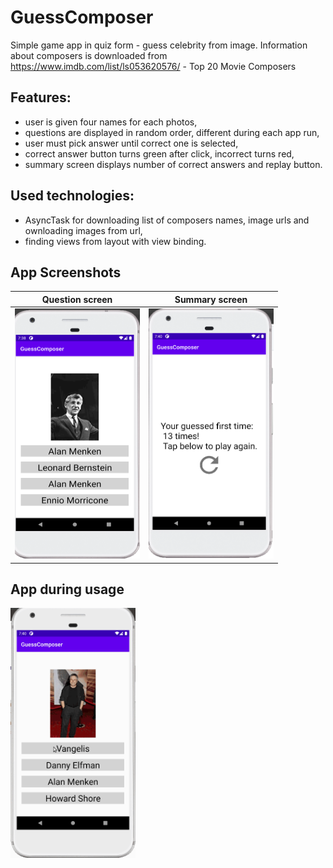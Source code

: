 # GuessComposer
Simple game app in quiz form - guess celebrity from image.
Information about composers is downloaded from https://www.imdb.com/list/ls053620576/ - Top 20 Movie Composers

Features:
-
- user is given four names for each photos,
- questions are displayed in random order, different during each app run,
- user must pick answer until correct one is selected,
- correct answer button turns green after click, incorrect turns red,
- summary screen displays number of correct answers and replay button.

Used technologies:
-
- AsyncTask for downloading list of composers names, image urls and ownloading images from url,
- finding views from layout with view binding.

App Screenshots
-
Question screen         |  Summary screen
:-------------------------:|:-------------------------:
<img src="https://github.com/pilichm/GuessComposer/blob/master/app/src/main/res/drawable/GuessComposerQuestionScreen.png" width="200" height="400">  |  <img src="https://github.com/pilichm/GuessComposer/blob/master/app/src/main/res/drawable/GuessComposerSummaryScreen.png" width="200" height="400"> 

App during usage
-
<img src="https://github.com/pilichm/GuessComposer/blob/master/app/src/main/res/drawable/GuessComposerDuringPlay.gif" width="200" height="400"> 
